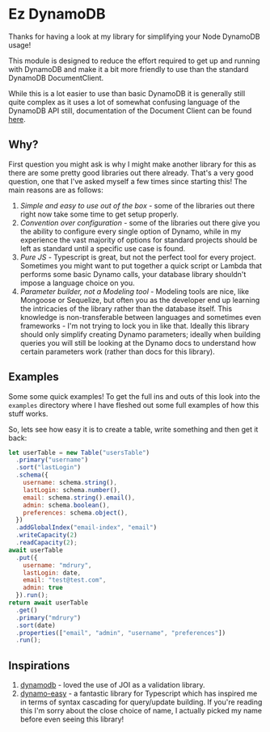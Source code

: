 # Ez DynamoDB

Thanks for having a look at my library for simplifying your Node DynamoDB usage!

This module is designed to reduce the effort required to get up and running with DynamoDB 
and make it a bit more friendly to use than the standard DynamoDB DocumentClient.

While this is a lot easier to use than basic DynamoDB it is generally still quite 
complex as it uses a lot of somewhat confusing language of the DynamoDB API still, 
documentation of the Document Client can be found [here](https://docs.aws.amazon.com/AWSJavaScriptSDK/latest/AWS/DynamoDB/DocumentClient.html).

## Why?

First question you might ask is why I might make another library for this as there are some pretty 
good libraries out there already. That's a very good question, one that I've asked myself a few
times since starting this! The main reasons are as follows:

1. *Simple and easy to use out of the box* - some of the libraries out there right now take some 
time to get setup properly.
2. *Convention over configuration* - some of the libraries out there give you the ability to configure
every single option of Dynamo, while in my experience the vast majority of options for standard
projects should be left as standard until a specific use case is found.
3. *Pure JS* - Typescript is great, but not the perfect tool for every project. Sometimes you might
want to put together a quick script or Lambda that performs some basic Dynamo calls, your database 
library shouldn't impose a language choice on you.
4. *Parameter builder, not a Modeling tool* - Modeling tools are nice, like Mongoose or Sequelize,
but often you as the developer end up learning the intricacies of the library rather than the 
database itself. This knowledge is non-transferable between languages and sometimes even frameworks -
I'm not trying to lock you in like that. Ideally this library should only simplify creating Dynamo
parameters; ideally when building queries you will still be looking at the Dynamo docs to understand how 
certain parameters work (rather than docs for this library).

## Examples
Some some quick examples! To get the full ins and outs of this look into the `examples` directory where 
I have fleshed out some full examples of how this stuff works.

So, lets see how easy it is to create a table, write something and then get it back:
```javascript
let userTable = new Table("usersTable")
  .primary("username")
  .sort("lastLogin")
  .schema({
    username: schema.string(),
    lastLogin: schema.number(),
    email: schema.string().email(),
    admin: schema.boolean(),
    preferences: schema.object(),
  })
  .addGlobalIndex("email-index", "email")
  .writeCapacity(2)
  .readCapacity(2);
await userTable
  .put({ 
    username: "mdrury", 
    lastLogin: date, 
    email: "test@test.com", 
    admin: true 
  }).run();
return await userTable
  .get()
  .primary("mdrury")
  .sort(date)
  .properties(["email", "admin", "username", "preferences"])
  .run();
```

## Inspirations
1. [dynamodb](https://github.com/baseprime/dynamodb) - loved the use of JOI as a validation library.
2. [dynamo-easy](https://github.com/shiftcode/dynamo-easy) - a fantastic library for Typescript which has 
inspired me in terms of syntax cascading for query/update building. If you're reading this I'm sorry
about the close choice of name, I actually picked my name before even seeing this library!
